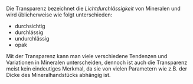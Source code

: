 Die Transparenz bezeichnet die *Lichtdurchlässigkeit* von Mineralen und wird üblicherweise wie folgt unterschieden: 
- durchsichtig
- durchlässig
- undurchlässig
- opak

Mit der Transparenz kann man viele verschiedene Tendenzen und Variationen in Mineralen unterscheiden, dennoch ist auch die Transparenz meist kein eindeutiges Merkmal, da sie von vielen Parametern wie z.B. der Dicke des Mineralhandstücks abhängig ist. 
